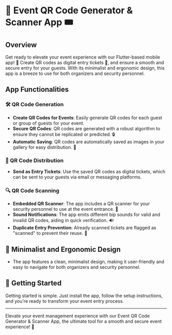 
# 🎉 Event QR Code Generator & Scanner App 🎟️

## Overview
Get ready to elevate your event experience with our Flutter-based mobile app! 🚀 Create QR codes as digital entry tickets 🎫, and ensure a smooth and secure entry for your guests. With its minimalist and ergonomic design, this app is a breeze to use for both organizers and security personnel.

## App Functionalities

### 🛠 QR Code Generation
- **Create QR Codes for Events**: Easily generate QR codes for each guest or group of guests for your event.
- **Secure QR Codes**: QR codes are generated with a robust algorithm to ensure they cannot be replicated or predicted. 🔒
- **Automatic Saving**: QR codes are automatically saved as images in your gallery for easy distribution. 📲

### 💌 QR Code Distribution
- **Send as Entry Tickets**: Use the saved QR codes as digital tickets, which can be sent to your guests via email or messaging platforms.

### 🔍 QR Code Scanning
- **Embedded QR Scanner**: The app includes a QR scanner for your security personnel to use at the event entrance. 🚪
- **Sound Notifications**: The app emits different bip sounds for valid and invalid QR codes, aiding in quick verification. 🔊
- **Duplicate Entry Prevention**: Already scanned tickets are flagged as "scanned" to prevent their reuse. 🚫

## 🌟 Minimalist and Ergonomic Design
- The app features a clean, minimalist design, making it user-friendly and easy to navigate for both organizers and security personnel.

## 🚀 Getting Started
Getting started is simple. Just install the app, follow the setup instructions, and you're ready to transform your event entry process.

---

Elevate your event management experience with our Event QR Code Generator & Scanner App, the ultimate tool for a smooth and secure event experience! 🌈
